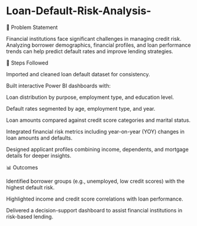 # Loan-Default-Risk-Analysis-
📝 Problem Statement

Financial institutions face significant challenges in managing credit risk. Analyzing borrower demographics, financial profiles, and loan performance trends can help predict default rates and improve lending strategies.

🔎 Steps Followed

Imported and cleaned loan default dataset for consistency.

Built interactive Power BI dashboards with:

Loan distribution by purpose, employment type, and education level.

Default rates segmented by age, employment type, and year.

Loan amounts compared against credit score categories and marital status.

Integrated financial risk metrics including year-on-year (YOY) changes in loan amounts and defaults.

Designed applicant profiles combining income, dependents, and mortgage details for deeper insights.

📊 Outcomes

Identified borrower groups (e.g., unemployed, low credit scores) with the highest default risk.

Highlighted income and credit score correlations with loan performance.

Delivered a decision-support dashboard to assist financial institutions in risk-based lending.
